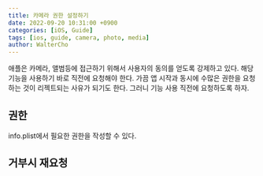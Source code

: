 ```yaml
---
title: 카메라 권한 설정하기
date: 2022-09-20 10:31:00 +0900
categories: [iOS, Guide]
tags: [ios, guide, camera, photo, media]
author: WalterCho
---
```


애플은 카메라, 앨범등에 접근하기 위해서 사용자의 동의를 얻도록 강제하고 있다.
해당 기능을 사용하기 바로 직전에 요청해야 한다.
가끔 앱 시작과 동시에 수많은 권한을 요청하는 것이 리젝트되는 사유가 되기도 한다.
그러니 기능 사용 직전에 요청하도록 하자.

## 권한
info.plist에서 필요한 권한을 작성할 수 있다.

## 거부시 재요청
